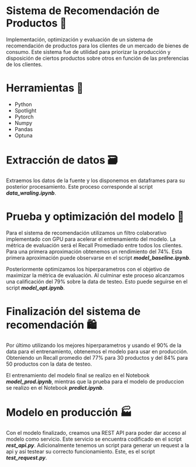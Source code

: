 # Sistema de Recomendación de Productos 🛒

Implementación, optimización y evaluación de un sistema de recomendación de productos para los clientes de un mercado de bienes de consumo. Este sistema fue de utilidad para priorizar la producción y disposición de ciertos productos sobre otros en función de las preferencias de los clientes. 

# Herramientas 🔧

* Python 
* Spotlight
* Pytorch 
* Numpy 
* Pandas
* Optuna

# Extracción de datos 🗃️

 Extraemos los datos de la fuente y los disponemos en dataframes para su posterior procesamiento. Este proceso corresponde al script _**data_wraling.ipynb**_.

# Prueba y optimización del modelo 🏁

Para el sistema de recomendación utilizamos un filtro colaborativo implementado con GPU para acelerar el entrenamiento del modelo. La métrica de evaluación será el Recall Promediado entre todos los clientes. Para una primera aproximación obtenemos un rendimiento del 74%. Esta primera aproximación puede observarse en el script _**model_baseline.ipynb**_. 

Posteriormente optimizamos los hiperparametros con el objetivo de maximizar la métrica de evaluación. Al culminar este proceso alcanzamos una calificación del 79% sobre la data de testeo. Esto puede seguirse en el script _**model_opt.ipynb**_.

# Finalización del sistema de recomendación 🛍️ 

Por último utilizando los mejores hiperparametros y usando el 90% de la data para el entrenamiento, obtenemos el modelo para usar en producción. Obteniendo un Recall promedio del 77% para 30 productos y del 84% para 50 productos con  la data de testeo. 

El entrenamiento del modelo final se realizo en el Notebook _**model_prod.ipynb**_, mientras que la prueba para el modelo de produccion se realizo en el Notebook _**predict.ipynb**_. 

# Modelo en producción 🏭

Con el modelo finalizado, creamos una REST API para poder dar acceso al modelo como servicio. Este servicio se encuentra codificado en el script _**rest_api.py**_. Adicionalmente tenemos un script para generar un request a la api y así testear su correcto funcionamiento. Este, es el script  _**test_request.py**_.



